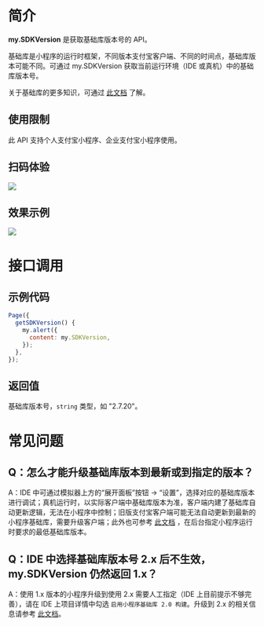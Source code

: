 
# 简介
**my.SDKVersion** 是获取基础库版本号的 API。  

基础库是小程序的运行时框架，不同版本支付宝客户端、不同的时间点，基础库版本可能不同。可通过 my.SDKVersion 获取当前运行环境（IDE 或真机）中的基础库版本号。

关于基础库的更多知识，可通过 [此文档](https://opendocs.alipay.com/mini/framework/lib) 了解。

## 使用限制
此 API 支持个人支付宝小程序、企业支付宝小程序使用。

## 扫码体验
![](https://gw.alipayobjects.com/zos/skylark-tools/public/files/fcc0c9ce29b9e4aaaafbff09963ab8f6.jpeg#align=left&display=inline&height=157&margin=%5Bobject%20Object%5D&originHeight=157&originWidth=127&status=done&style=none&width=127)

## 效果示例
![](https://gw.alipayobjects.com/zos/skylark-tools/public/files/001a7b0119688f18184236143cc2c1e3.gif#align=left&display=inline&height=525&margin=%5Bobject%20Object%5D&originHeight=525&originWidth=300&status=done&style=none&width=300)

# 接口调用

## 示例代码

```javascript
Page({
  getSDKVersion() {
    my.alert({
      content: my.SDKVersion,
    });
  }, 
});
```

## 返回值
基础库版本号，`string` 类型，如 "2.7.20"。

# 常见问题

## Q：怎么才能升级基础库版本到最新或到指定的版本？
A：IDE 中可通过模拟器上方的“展开面板”按钮 -> “设置”，选择对应的基础库版本进行调试；真机运行时，以实际客户端中基础库版本为准，客户端内建了基础库自动更新逻辑，无法在小程序中控制；旧版支付宝客户端可能无法自动更新到最新的小程序基础库，需要升级客户端；此外也可参考 [此文档](https://opendocs.alipay.com/mini/framework/lib#%E8%AE%BE%E7%BD%AE%E6%9C%80%E4%BD%8E%E5%9F%BA%E7%A1%80%E5%BA%93%E7%89%88%E6%9C%AC) ，在后台指定小程序运行时要求的最低基础库版本。

## Q：IDE 中选择基础库版本号 2.x 后不生效，my.SDKVersion 仍然返回 1.x？
A：使用 1.x 版本的小程序升级到使用 2.x 需要人工指定（IDE 上目前提示不够完善），请在 IDE 上项目详情中勾选 `启用小程序基础库 2.0 构建`。升级到 2.x 的相关信息请参考 [此文档](https://opendocs.alipay.com/mini/framework/lib-upgrade-v2)。
